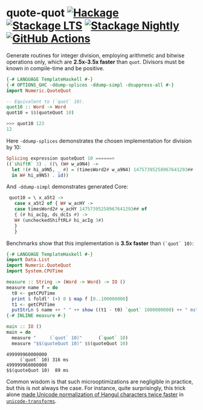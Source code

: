# quote-quot [![Hackage](http://img.shields.io/hackage/v/quote-quot.svg)](https://hackage.haskell.org/package/quote-quot) [![Stackage LTS](http://stackage.org/package/quote-quot/badge/lts)](http://stackage.org/lts/package/quote-quot) [![Stackage Nightly](http://stackage.org/package/quote-quot/badge/nightly)](http://stackage.org/nightly/package/quote-quot) [![GitHub Actions](https://github.com/Bodigrim/quote-quot/workflows/ci/badge.svg)](https://github.com/Bodigrim/quote-quot/actions?query=workflow%3Aci)

Generate routines for integer division, employing arithmetic
and bitwise operations only, which are __2.5x-3.5x faster__
than `quot`. Divisors must be known
in compile-time and be positive.

```haskell
{-# LANGUAGE TemplateHaskell #-}
{-# OPTIONS_GHC -ddump-splices -ddump-simpl -dsuppress-all #-}
import Numeric.QuoteQuot

-- Equivalent to (`quot` 10).
quot10 :: Word -> Word
quot10 = $$(quoteQuot 10)
```

```haskell
>>> quot10 123
12
```

Here `-ddump-splices` demonstrates the chosen implementation
for division by 10:

```haskell
Splicing expression quoteQuot 10 ======>
((`shiftR` 3) . ((\ (W# w_a9N4) ->
  let !(# hi_a9N5, _ #) = (timesWord2# w_a9N4) 14757395258967641293##
  in W# hi_a9N5) . id))
```

And `-ddump-simpl` demonstrates generated Core:

```haskell
 quot10 = \ x_a5t2 ->
   case x_a5t2 of { W# w_acHY ->
   case timesWord2# w_acHY 14757395258967641293## of
   { (# hi_acIg, ds_dcIs #) ->
   W# (uncheckedShiftRL# hi_acIg 3#)
   }
   }
```

Benchmarks show that this implementation is __3.5x faster__
 than ``(`quot` 10)``:

```haskell
{-# LANGUAGE TemplateHaskell #-}
import Data.List
import Numeric.QuoteQuot
import System.CPUTime

measure :: String -> (Word -> Word) -> IO ()
measure name f = do
  t0 <- getCPUTime
  print $ foldl' (+) 0 $ map f [0..100000000]
  t1 <- getCPUTime
  putStrLn $ name ++ " " ++ show ((t1 - t0) `quot` 1000000000) ++ " ms"
{-# INLINE measure #-}

main :: IO ()
main = do
  measure "     (`quot` 10)"      (`quot` 10)
  measure "$$(quoteQuot 10)" $$(quoteQuot 10)
```

```
499999960000000
     (`quot` 10) 316 ms
499999960000000
$$(quoteQuot 10)  89 ms
```

Common wisdom is that such microoptimizations are negligible in practice,
but this is not always the case. For instance, quite surprisingly,
this trick alone
[made Unicode normalization of Hangul characters twice faster](https://github.com/composewell/unicode-transforms/pull/42)
in [`unicode-transforms`](http://hackage.haskell.org/package/unicode-transforms).
